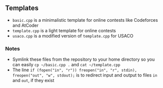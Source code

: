 ## Templates

 - `basic.cpp` is a minimalistic template for online contests like Codeforces and AtCoder
 - `template.cpp` is a light template for online contests
 - `usaco.cpp` is a modified version of `template.cpp` for USACO
 
### Notes
 
 - Symlink these files from the repository to your home directory so you can easily `cp ~/basic.cpp .` and `cat ~/template.cpp`
 - The line `if (fopen("in", "r")) freopen("in", "r", stdin), freopen("out", "w", stdout);` is to redirect input and  output to files `in` and `out`, if they exist
